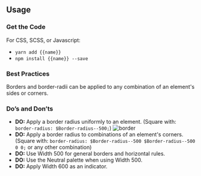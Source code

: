 ## Usage

### Get the Code

For CSS, SCSS, or Javascript:

- `yarn add {{name}}`
- `npm install {{name}} --save`

### Best Practices
Borders and border-radii can be applied to any combination of an element's sides or corners.

### Do’s and Don’ts
- **DO:** Apply a border radius uniformly to an element. (Square with: `border-radius: $Border-radius--500;`)
    ![border](/assets/SEEDS-Border-Radius.svg)
- **DO:** Apply a border radius to combinations of an element's corners. (Square with: `border-radius: $Border-radius--500 $Border-radius--500 0 0;` or any other combination)
- **DO:** Use Width 500 for general borders and horizontal rules.
- **DO:** Use the Neutral palette when using Width 500.
- **DO:** Apply Width 600 as an indicator.
